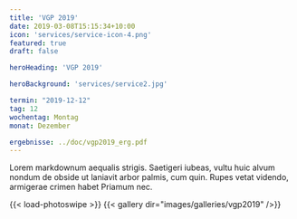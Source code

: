 ```yaml
---
title: 'VGP 2019'
date: 2019-03-08T15:15:34+10:00
icon: 'services/service-icon-4.png'
featured: true
draft: false

heroHeading: 'VGP 2019'

heroBackground: 'services/service2.jpg'

termin: "2019-12-12"
tag: 12
wochentag: Montag
monat: Dezember

ergebnisse: ../doc/vgp2019_erg.pdf
---
```


Lorem markdownum aequalis strigis. Saetigeri iubeas, vultu huic alvum nondum
de obside ut laniavit arbor palmis, cum quin. Rupes vetat videndo, armigerae
crimen habet Priamum nec.

{{< load-photoswipe >}}
{{< gallery dir="images/galleries/vgp2019" />}}
